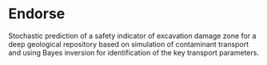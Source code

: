 # Endorse
Stochastic prediction of a safety indicator of excavation damage zone for a deep geological repository
based on simulation of contaminant transport and using Bayes inversion for identification of the key transport parameters. 
